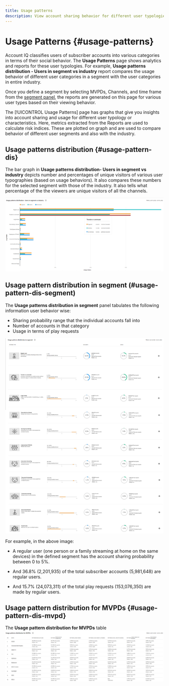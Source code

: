 ```yaml
---
title: Usage patterns
description: View account sharing behavior for different user typologies.
---
```


# Usage Patterns {#usage-patterns}

Account IQ classifies users of subscriber accounts into various categories in terms of their social behavior. The **Usage Patterns** page shows analytics and reports for these user typologies. For example, **Usage patterns distribution - Users in segment vs industry** report compares the usage behavior of different user categories in a segment with the user categories in entire industry.

Once you define a segment by selecting MVPDs, Channels, and time frame from the [segment panel](/help/AccountIQ/segments-timeframe.md), the reports are generated on this page for various user types based on their viewing behavior.

The [!UICONTROL Usage Patterns] page has graphs that give you insights into account sharing and usage for different user typology or characteristics. Here, metrics extracted from the Reports are used to calculate risk indices. These are plotted on graph and are used to compare behavior of different user segments and also with the industry.

## Usage patterns distribution {#usage-pattern-dis}

The bar graph in **Usage patterns distribution- Users in segment vs industry** depicts number and percentages of unique visitors of various user typographies (based on usage behaviors). It also compares these numbers for the selected segment with those of the industry. It also tells what percentage of the the viewers are unique visitors of all the channels.

![](assets/segment-users-industry.png)

## Usage pattern distribution in segment (#usage-pattern-dis-segment)

The **Usage patterns distribution in segment** panel tabulates the following information user behavior wise:

* Sharing probability range that the individual accounts fall into
* Number of accounts in that category
* Usage in terms of play requests

![](assets/usage-pattern-segmentwise.png)

For example, in the above image:

* A regular user (one person or a family streaming at home on the same devices) in the defined segment has the account sharing probability between 0 to 5%.

* And 36.8% (2,201,935) of the total subscriber accounts (5,981,648) are regular users.

* And 15.7% (24,073,311) of the total play requests (153,076,350) are made by regular users.

## Usage pattern distribution for MVPDs {#usage-pattern-dis-mvpd}

The **Usage pattern distribution for MVPDs** table
![](assets/usage-patterns-mvpdwise.png)

